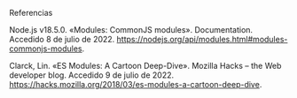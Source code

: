 Referencias

Node.js v18.5.0. «Modules: CommonJS modules». Documentation. Accedido 8 de julio
de 2022. https://nodejs.org/api/modules.html#modules-commonjs-modules.

Clarck, Lin. «ES Modules: A Cartoon Deep-Dive». Mozilla Hacks – the Web
developer blog. Accedido 9 de julio de 2022.
https://hacks.mozilla.org/2018/03/es-modules-a-cartoon-deep-dive.
